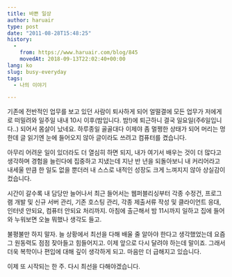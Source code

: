 ```yaml
---
title: 바쁜 일상
author: haruair
type: post
date: "2011-08-28T15:48:25"
history:
  - 
    from: https://www.haruair.com/blog/845
    movedAt: 2018-09-13T22:02:40+00:00
lang: ko
slug: busy-everyday
tags:
  - 나의 이야기

---
```

기존에 전반적인 업무를 보고 있던 사람이 퇴사하게 되어 얼떨결에 모든 업무가 저에게로 떠밀려와 일주일 내내 10시 이후(밤입니다. 밤!)에 퇴근하니 결국 일요일(주6일입니다..) 되어서 몸살이 났네요. 하루종일 골골대다 이제야 좀 멀쩡한 상태가 되어 머리는 멍한데 글 읽기엔 눈에 들어오지 않아 글이라도 쓰려고 컴퓨터를 켰습니다.

아무리 어려운 일이 있더라도 더 열심히 하면 되지, 내가 여기서 배우는 것이 더 많다고 생각하며 경험을 늘린다에 집중하고 지냈는데 지난 반 년을 되돌아보니 내 커리어라고 내세울 만큼 한 일도 없을 뿐더러 내 스스로 내적인 성장도 크게 느껴지지 않아 상실감이 컸습니다.

시간이 갈수록 내 담당만 늘어나서 최근 들어서는 웹퍼블리싱부터 각종 수정건, 프로그램 개발 및 신규 서버 관리, 기존 호스팅 관리, 각종 제출서류 작성 및 클라이언트 응대, 인터넷 안되요, 컴퓨터 안되요 처리까지. 아침에 출근해서 밤 11시까지 일하고 집에 들어와 누워보면 오늘 뭐했나 생각도 들고.

불평불만 하지 말자. 늘 상황에서 최선을 다해 배울 줄 알아야 한다고 생각했었는데 요즘 그 원동력도 점점 잦아들고 힘들어지고. 이제 앞으로 다시 달려야 하는데 말이죠. 그래서 더욱 복학이나 편입에 대해 깊이 생각하게 되고. 마음만 더 급해지고 있습니다.

이제 또 시작되는 한 주. 다시 최선을 다해야겠습니다.